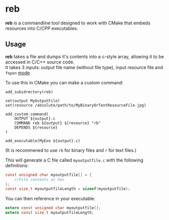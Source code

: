 # reb

**reb** is a commandline tool designed to work with CMake that embeds resources into C/CPP executables.

## Usage

**reb** takes a file and dumps it's contents into a c-style array, allowing it to be accessed in C/C++ source code.  
It takes 3 inputs: output file name (without file type), input resource file and `fopen` [mode](https://en.cppreference.com/w/c/io/fopen)  

To use this in CMake you can make a custom command:
```
add_subidrectory(reb)

set(output MyOutputFile)
set(resource /absolute/path/to/MyBinaryOrTextResourceFile.jpg)

add_custom_command(
    OUTPUT ${output}.c
	COMMAND reb ${output} ${resource} "rb"
	DEPENDS ${resource}
)

add_executable(MyExe ${output}.c)
```
(It is recommened to use `rb` for binary files and `r` for text files.)

This will generate a C file called `myoutputfile.c` with the following definitions:
```C
const unsigned char myoutputfile[] = {
	//File contents as hex
};
const size_t myoutputfileLength = sizeof(myoutputfile);
```

You can then reference in your executable:
```C
extern const unsigned char myoutputfile[];
extern const size_t myoutputfileLength;
```

